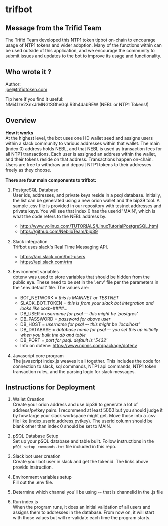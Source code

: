 trifbot
============================

Message from the Trifid Team
----------------------------    
The Trifid Team developed this NTP1 token tipbot on-chain to encourage usage of NTP1 tokens and wider adoption. Many of the functions within can be used outside of this application, and we encourage the community to submit issues and updates to the bot to improve its usage and functionality.


Who wrote it ?
---------------------------- 
Author:<br />
    joe@trifidtoken.com

Tip here if you find it useful:<br />
    NMi41ze2XnxJrMNGtSGheGqLR3h4dabREW (NEBL or NTP1 Tokens!)


Overview
---------------------------- 

**How it works**<br />
At the highest level, the bot uses one HD wallet seed and assigns users within a slack community to various addresses within that wallet. The main (index 0) address holds NEBL, and that NEBL is used as transaction fees for all NTP1 transactions. Each user is assigned an address within the wallet, and their tokens reside on that address. Transactions happen on-chain. Users are free to withdraw and deposit NTP1 tokens to their addresses freely as they choose.

**There are four main components to trifbot:**<br />
1.  PostgreSQL Database<br />
    User ids, addresses, and private keys reside in a psql database. Initially, the list can be generated using a new orion wallet and the bip39 tool. A sample .csv file is provided in our repository with testnet addresses and private keys. You will see that index 0 has the userid 'MAIN', which is what the code refers to the NEBL address by.
    *   http://www.yolinux.com/TUTORIALS/LinuxTutorialPostgreSQL.html
    *   https://github.com/NeblioTeam/bip39

2.  Slack integration<br />
    Trifbot uses slack's Real Time Messaging API.
    *   https://api.slack.com/bot-users
    *   https://api.slack.com/rtm

3.  Environment variables<br />
    dotenv was used to store variables that should be hidden from the public eye. These need to be set in the '.env' file per the parameters in the '.env.default' file. The values are:
    *   BOT_NETWORK = *this is MAINNET or TESTNET*
    *   SLACK_BOT_TOKEN = *this is from your slack bot integration and looks like xoxb-####...*
    *   DB_USER = *username for psql -- this might be 'postgres'*
    *   DB_PASSWORD = *password for above user*
    *   DB_HOST = *username for psql -- this might be 'localhost'*
    *   DB_DATABASE = *database name for psql -- you set this up initially when you built the db and table*
    *   DB_PORT = *port for psql. default is '5432'*
    *   Info on dotenv: https://www.npmjs.com/package/dotenv


4.  Javascript core program<br />
    The javascript index.js weaves it all together. This includes the code for connection to slack, sql commands, NTP1 api commands, NTP1 token transaction rules, and the parsing logic for slack messages.

Instructions for Deployment
---------------------------- 

1.  Wallet Creation<br />
    Create your orion address and use bip39 to generate a lot of address/pvtkey pairs. I recommend at least 5000 but you should judge it by how large your slack workspace might get. Move those into a .csv file like (index,userid,address,pvtkey). The userid column should be blank other than index 0 should be set to MAIN.

2.  pSQL Database Setup<br />
    Set up your pSQL database and table built. Follow instructions in the `pSQL setup commands.txt` file included in this repo.

3.  Slack bot user creation<br />
    Create your bot user in slack and get the tokenid. The links above provide instruction.

4.  Environment variables setup<br />
    Fill out the .env file.

5.  Determine which channel you'll be using -- that is channelid in the .js file

6.  Run index.js<br />
    When the program runs, it does an initial validation of all users and assigns them to addresses in the database. From now on, it will start with those values but will re-validate each time the program starts.
